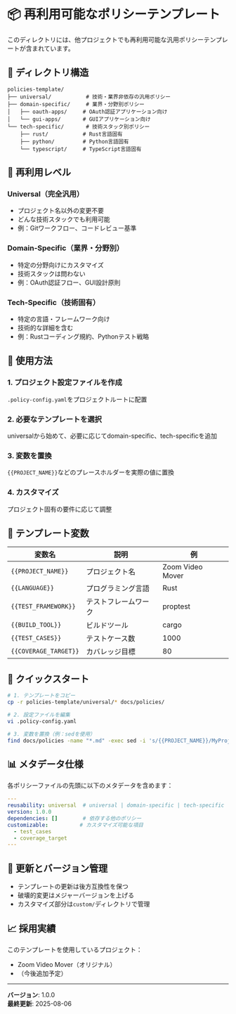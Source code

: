 # 📦 再利用可能なポリシーテンプレート

このディレクトリには、他プロジェクトでも再利用可能な汎用ポリシーテンプレートが含まれています。

## 📂 ディレクトリ構造

```
policies-template/
├── universal/           # 技術・業界非依存の汎用ポリシー
├── domain-specific/     # 業界・分野別ポリシー
│   ├── oauth-apps/     # OAuth認証アプリケーション向け
│   └── gui-apps/       # GUIアプリケーション向け
└── tech-specific/       # 技術スタック別ポリシー
    ├── rust/           # Rust言語固有
    ├── python/         # Python言語固有
    └── typescript/     # TypeScript言語固有
```

## 🎯 再利用レベル

### Universal（完全汎用）
- プロジェクト名以外の変更不要
- どんな技術スタックでも利用可能
- 例：Gitワークフロー、コードレビュー基準

### Domain-Specific（業界・分野別）
- 特定の分野向けにカスタマイズ
- 技術スタックは問わない
- 例：OAuth認証フロー、GUI設計原則

### Tech-Specific（技術固有）
- 特定の言語・フレームワーク向け
- 技術的な詳細を含む
- 例：Rustコーディング規約、Pythonテスト戦略

## 🔧 使用方法

### 1. プロジェクト設定ファイルを作成
`.policy-config.yaml`をプロジェクトルートに配置

### 2. 必要なテンプレートを選択
universalから始めて、必要に応じてdomain-specific、tech-specificを追加

### 3. 変数を置換
`{{PROJECT_NAME}}`などのプレースホルダーを実際の値に置換

### 4. カスタマイズ
プロジェクト固有の要件に応じて調整

## 📝 テンプレート変数

| 変数名 | 説明 | 例 |
|--------|------|-----|
| `{{PROJECT_NAME}}` | プロジェクト名 | Zoom Video Mover |
| `{{LANGUAGE}}` | プログラミング言語 | Rust |
| `{{TEST_FRAMEWORK}}` | テストフレームワーク | proptest |
| `{{BUILD_TOOL}}` | ビルドツール | cargo |
| `{{TEST_CASES}}` | テストケース数 | 1000 |
| `{{COVERAGE_TARGET}}` | カバレッジ目標 | 80 |

## 🚀 クイックスタート

```bash
# 1. テンプレートをコピー
cp -r policies-template/universal/* docs/policies/

# 2. 設定ファイルを編集
vi .policy-config.yaml

# 3. 変数を置換（例：sedを使用）
find docs/policies -name "*.md" -exec sed -i 's/{{PROJECT_NAME}}/MyProject/g' {} \;
```

## 📊 メタデータ仕様

各ポリシーファイルの先頭に以下のメタデータを含めます：

```yaml
---
reusability: universal  # universal | domain-specific | tech-specific
version: 1.0.0
dependencies: []        # 依存する他のポリシー
customizable:          # カスタマイズ可能な項目
  - test_cases
  - coverage_target
---
```

## 🔄 更新とバージョン管理

- テンプレートの更新は後方互換性を保つ
- 破壊的変更はメジャーバージョンを上げる
- カスタマイズ部分は`custom/`ディレクトリで管理

## 📈 採用実績

このテンプレートを使用しているプロジェクト：
- Zoom Video Mover（オリジナル）
- （今後追加予定）

---
**バージョン**: 1.0.0  
**最終更新**: 2025-08-06